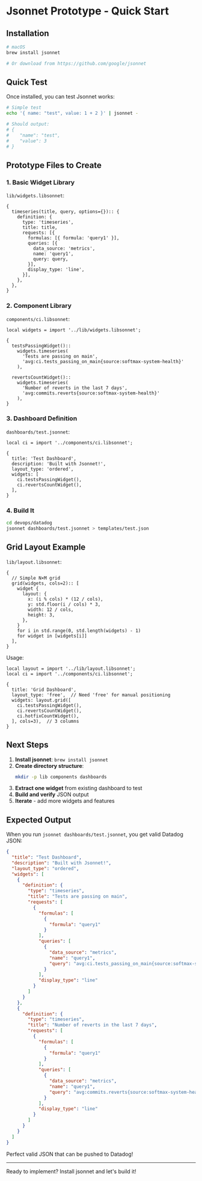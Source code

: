 # Jsonnet Prototype - Quick Start

## Installation

```bash
# macOS
brew install jsonnet

# Or download from https://github.com/google/jsonnet
```

## Quick Test

Once installed, you can test Jsonnet works:

```bash
# Simple test
echo '{ name: "test", value: 1 + 2 }' | jsonnet -

# Should output:
# {
#    "name": "test",
#    "value": 3
# }
```

## Prototype Files to Create

### 1. Basic Widget Library

`lib/widgets.libsonnet`:

```jsonnet
{
  timeseries(title, query, options={}):: {
    definition: {
      type: 'timeseries',
      title: title,
      requests: [{
        formulas: [{ formula: 'query1' }],
        queries: [{
          data_source: 'metrics',
          name: 'query1',
          query: query,
        }],
        display_type: 'line',
      }],
    },
  },
}
```

### 2. Component Library

`components/ci.libsonnet`:

```jsonnet
local widgets = import '../lib/widgets.libsonnet';

{
  testsPassingWidget()::
    widgets.timeseries(
      'Tests are passing on main',
      'avg:ci.tests_passing_on_main{source:softmax-system-health}'
    ),

  revertsCountWidget()::
    widgets.timeseries(
      'Number of reverts in the last 7 days',
      'avg:commits.reverts{source:softmax-system-health}'
    ),
}
```

### 3. Dashboard Definition

`dashboards/test.jsonnet`:

```jsonnet
local ci = import '../components/ci.libsonnet';

{
  title: 'Test Dashboard',
  description: 'Built with Jsonnet!',
  layout_type: 'ordered',
  widgets: [
    ci.testsPassingWidget(),
    ci.revertsCountWidget(),
  ],
}
```

### 4. Build It

```bash
cd devops/datadog
jsonnet dashboards/test.jsonnet > templates/test.json
```

## Grid Layout Example

`lib/layout.libsonnet`:

```jsonnet
{
  // Simple N×M grid
  grid(widgets, cols=2):: [
    widget {
      layout: {
        x: (i % cols) * (12 / cols),
        y: std.floor(i / cols) * 3,
        width: 12 / cols,
        height: 3,
      },
    }
    for i in std.range(0, std.length(widgets) - 1)
    for widget in [widgets[i]]
  ],
}
```

Usage:

```jsonnet
local layout = import '../lib/layout.libsonnet';
local ci = import '../components/ci.libsonnet';

{
  title: 'Grid Dashboard',
  layout_type: 'free',  // Need 'free' for manual positioning
  widgets: layout.grid([
    ci.testsPassingWidget(),
    ci.revertsCountWidget(),
    ci.hotfixCountWidget(),
  ], cols=3),  // 3 columns
}
```

## Next Steps

1. **Install jsonnet**: `brew install jsonnet`
2. **Create directory structure**:
   ```bash
   mkdir -p lib components dashboards
   ```
3. **Extract one widget** from existing dashboard to test
4. **Build and verify** JSON output
5. **Iterate** - add more widgets and features

## Expected Output

When you run `jsonnet dashboards/test.jsonnet`, you get valid Datadog JSON:

```json
{
  "title": "Test Dashboard",
  "description": "Built with Jsonnet!",
  "layout_type": "ordered",
  "widgets": [
    {
      "definition": {
        "type": "timeseries",
        "title": "Tests are passing on main",
        "requests": [
          {
            "formulas": [
              {
                "formula": "query1"
              }
            ],
            "queries": [
              {
                "data_source": "metrics",
                "name": "query1",
                "query": "avg:ci.tests_passing_on_main{source:softmax-system-health}"
              }
            ],
            "display_type": "line"
          }
        ]
      }
    },
    {
      "definition": {
        "type": "timeseries",
        "title": "Number of reverts in the last 7 days",
        "requests": [
          {
            "formulas": [
              {
                "formula": "query1"
              }
            ],
            "queries": [
              {
                "data_source": "metrics",
                "name": "query1",
                "query": "avg:commits.reverts{source:softmax-system-health}"
              }
            ],
            "display_type": "line"
          }
        ]
      }
    }
  ]
}
```

Perfect valid JSON that can be pushed to Datadog!

---

Ready to implement? Install jsonnet and let's build it!

